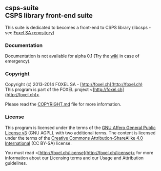 
## csps-suite<br />CSPS library front-end suite

This suite is dedicated to becomes a front-end to CSPS library (libcsps - see [Foxel SA repository](https://github.com/FoxelSA/libcsps))


### Documentation

Documentation is not available for alpha 0.1 (Try the [wiki](https://github.com/niam-foxel/csps-suite/wiki) in case of emergency).


### Copyright

Copyright (c) 2013-2014 FOXEL SA - [http://foxel.ch](http://foxel.ch)<br />
This program is part of the FOXEL project <[http://foxel.ch](http://foxel.ch)>.

Please read the [COPYRIGHT.md](COPYRIGHT.md) file for more information.


### License

This program is licensed under the terms of the
[GNU Affero General Public License v3](http://www.gnu.org/licenses/agpl.html)
(GNU AGPL), with two additional terms. The content is licensed under the terms
of the
[Creative Commons Attribution-ShareAlike 4.0 International](http://creativecommons.org/licenses/by-sa/4.0/)
(CC BY-SA) license.

You must read <[http://foxel.ch/license](http://foxel.ch/license)> for more
information about our Licensing terms and our Usage and Attribution guidelines.
